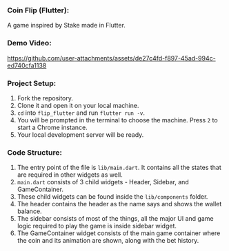 ### Coin Flip (Flutter):
A game inspired by Stake made in Flutter.

### Demo Video:
https://github.com/user-attachments/assets/de27c4fd-f897-45ad-994c-ed740cfa1138

### Project Setup:
1. Fork the repository.
2. Clone it and open it on your local machine.
3. `cd` into `flip_flutter` and run `flutter run -v`.
4. You will be prompted in the terminal to choose the machine. Press `2` to start a Chrome instance.
5. Your local development server will be ready.

### Code Structure:
1. The entry point of the file is `lib/main.dart`. It contains all the states that are required in other widgets as well.
2. `main.dart` consists of 3 child widgets - Header, Sidebar, and GameContainer.
3. These child widgets can be found inside the `lib/components` folder.
4. The header contains the header as the name says and shows the wallet balance.
5. The sidebar consists of most of the things, all the major UI and game logic required to play the game is inside sidebar widget.
6. The GameContainer widget consists of the main game container where the coin and its animation are shown, along with the bet history.
